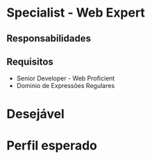 # Specialist - Web Expert 

## Responsabilidades

## Requisitos

- Senior Developer - Web Proficient
- Dominio de Expressões Regulares

# Desejável

# Perfil esperado